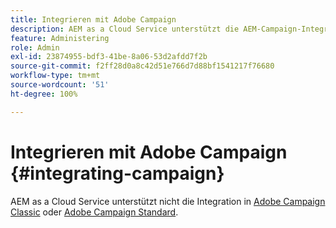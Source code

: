 ```yaml
---
title: Integrieren mit Adobe Campaign
description: AEM as a Cloud Service unterstützt die AEM-Campaign-Integration nicht.
feature: Administering
role: Admin
exl-id: 23874955-bdf3-41be-8a06-53d2afdd7f2b
source-git-commit: f2ff28d0a8c42d51e766d7d88bf1541217f76680
workflow-type: tm+mt
source-wordcount: '51'
ht-degree: 100%

---
```



# Integrieren mit Adobe Campaign {#integrating-campaign}

AEM as a Cloud Service unterstützt nicht die Integration in [Adobe Campaign Classic](https://experienceleague.adobe.com/docs/experience-manager-65/administering/integration/campaignonpremise.html?lang=de) oder [Adobe Campaign Standard](https://experienceleague.adobe.com/docs/experience-manager-65/administering/integration/campaignstandard.html?lang=de).
